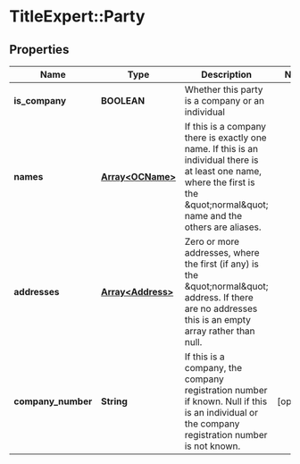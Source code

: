 # TitleExpert::Party

## Properties
Name | Type | Description | Notes
------------ | ------------- | ------------- | -------------
**is_company** | **BOOLEAN** | Whether this party is a company or an individual | 
**names** | [**Array&lt;OCName&gt;**](OCName.md) | If this is a company there is exactly one name. If this is an individual there is at least one name, where the first is the \&quot;normal\&quot; name and the others are aliases. | 
**addresses** | [**Array&lt;Address&gt;**](Address.md) | Zero or more addresses, where the first (if any) is the \&quot;normal\&quot; address. If there are no addresses this is an empty array rather than null. | 
**company_number** | **String** | If this is a company, the company registration number if known. Null if this is an individual or the company registration number is not known. | [optional] 


